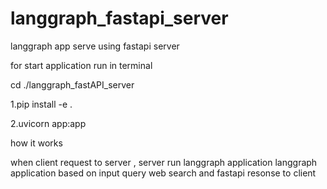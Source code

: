 # langgraph_fastapi_server
langgraph app  serve using fastapi server


for start application run in terminal

cd ./langgraph_fastAPI_server
 
1.pip install -e .

2.uvicorn app:app 



how it works 

when client request to server , server run langgraph application 
langgraph application based on input query web search and  fastapi resonse to client  
